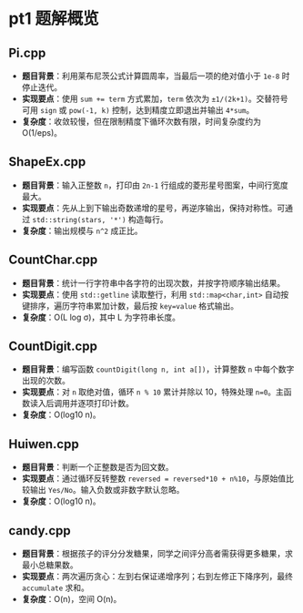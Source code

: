 # pt1 题解概览

## Pi.cpp
- **题目背景**：利用莱布尼茨公式计算圆周率，当最后一项的绝对值小于 `1e-8` 时停止迭代。
- **实现要点**：使用 `sum += term` 方式累加，`term` 依次为 `±1/(2k+1)`。交替符号可用 `sign` 或 `pow(-1, k)` 控制，达到精度立即退出并输出 `4*sum`。
- **复杂度**：收敛较慢，但在限制精度下循环次数有限，时间复杂度约为 O(1/eps)。

## ShapeEx.cpp
- **题目背景**：输入正整数 `n`，打印由 `2n-1` 行组成的菱形星号图案，中间行宽度最大。
- **实现要点**：先从上到下输出奇数递增的星号，再逆序输出，保持对称性。可通过 `std::string(stars, '*')` 构造每行。
- **复杂度**：输出规模与 `n^2` 成正比。

## CountChar.cpp
- **题目背景**：统计一行字符串中各字符的出现次数，并按字符顺序输出结果。
- **实现要点**：使用 `std::getline` 读取整行，利用 `std::map<char,int>` 自动按键排序，遍历字符串累加计数，最后按 `key=value` 格式输出。
- **复杂度**：O(L log σ)，其中 L 为字符串长度。

## CountDigit.cpp
- **题目背景**：编写函数 `countDigit(long n, int a[])`，计算整数 `n` 中每个数字出现的次数。
- **实现要点**：对 `n` 取绝对值，循环 `n % 10` 累计并除以 10，特殊处理 `n=0`。主函数读入后调用并逐项打印计数。
- **复杂度**：O(log10 n)。

## Huiwen.cpp
- **题目背景**：判断一个正整数是否为回文数。
- **实现要点**：通过循环反转整数 `reversed = reversed*10 + n%10`，与原始值比较输出 `Yes/No`。输入负数或非数字默认忽略。
- **复杂度**：O(log10 n)。

## candy.cpp
- **题目背景**：根据孩子的评分分发糖果，同学之间评分高者需获得更多糖果，求最小总糖果数。
- **实现要点**：两次遍历贪心：左到右保证递增序列；右到左修正下降序列，最终 `accumulate` 求和。
- **复杂度**：O(n)，空间 O(n)。

